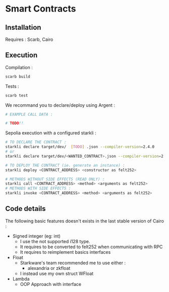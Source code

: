 # Smart Contracts

## Installation

Requires : Scarb, Cairo

## Execution

Compilation :
```bash
scarb build
```

Tests :
```bash
scarb test
```

We recommand you to declare/deploy using Argent :

```bash
# EXAMPLE CALL DATA :

# TODO!!
```

Sepolia execution with a configured starkli :

```bash
# TO DECLARE THE CONTRACT :
starkli declare target/dev/  [TODO] .json --compiler-version=2.4.0
# or
starkli declare target/dev/<WANTED_CONTRACT>.json --compiler-version=2.4.0

# TO DEPLOY THE CONTRACT (ie. generate an instance) :
starkli deploy <CONTRACT_ADDRESS> <constructor as felt252>
```

```bash
# METHODS WITHOUT SIDE EFFECTS (READ ONLY) :
starkli call <CONTRACT_ADDRESS> <method> <arguments as felt252> 
# METHODS WITH SIDE EFFECTS :
starkli invoke <CONTRACT_ADDRESS> <method> <arguments as felt252> 
```

## Code details

The following basic features doesn't exists in the last stable version of Cairo :
- Signed integer (eg: int)
    - I use the not supported i128 type.
    - It requires to be converted to felt252 when communicating with RPC
    - It requires to reimplement basics interfaces
- Float
    - Starkware's team recommended me to use either :
        - alexandria or zkfloat
    - I instead use my own struct WFloat 
- Lambda
    - OOP Approach with interface
